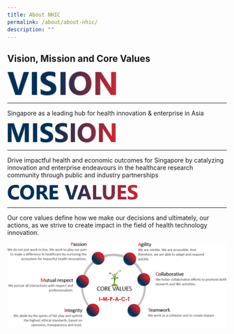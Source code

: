 ```yaml
---
title: About NHIC
permalink: /about/about-nhic/
description: ""
---
```

Vision, Mission and Core Values
-------------------------------
<img src="/images/About/nhic_vision.jpg" style="width:250px">

* * *

Singapore as a leading hub for health innovation &amp; enterprise in Asia

<img src="/images/About/nhic_mission.jpg" style="width:250px">

* * *

Drive impactful health and economic outcomes for Singapore by catalyzing innovation and enterprise endeavours in the healthcare research community through public and industry partnerships

<img src="/images/About/nhic_corevaluesh.jpg" style="width:300px">

* * *

Our core values define how we make our decisions and ultimately, our actions, as we strive to create impact in the field of health technology innovation.

<img src="/images/About/nhic_corevalues.jpg">